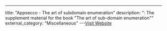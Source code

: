 ---
title: "Appsecco - The art of subdomain enumeration"
description: ": The supplement material for the book \"The art of sub-domain enumeration\""
external_category: "Miscellaneous"
---[Visit Website](https://github.com/appsecco/the-art-of-subdomain-enumeration)

